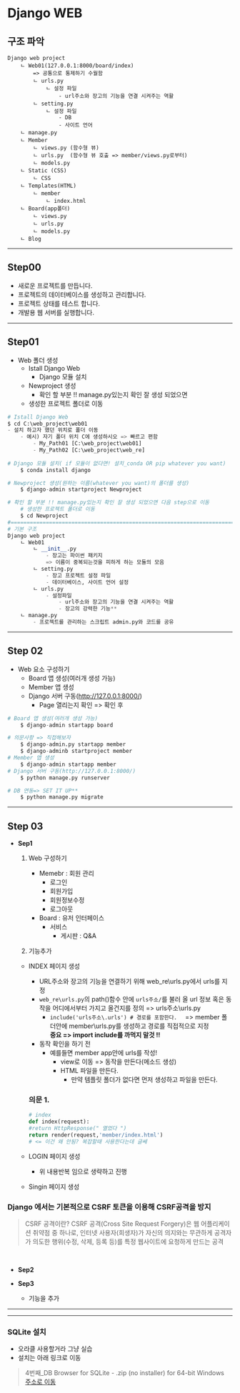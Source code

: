 # Django WEB 
## 구조 파악
```
Django web project
    ㄴ Web01(127.0.0.1:8000/board/index)
        => 공통으로 통제하기 수월함
        ㄴ urls.py
            ㄴ 설정 파일 
                - url주소와 장고의 기능을 연결 시켜주는 역활 
        ㄴ setting.py
            ㄴ 설정 파일 
                - DB
                - 사이트 언어
    ㄴ manage.py
    ㄴ Member
        ㄴ views.py (함수형 뷰)
        ㄴ urls.py  (함수형 뷰 호출 => member/views.py로부터)
        ㄴ models.py
    ㄴ Static (CSS)
        ㄴ CSS
    ㄴ Templates(HTML)
        ㄴ member
            ㄴ index.html
    ㄴ Board(app폴더)
        ㄴ views.py 
        ㄴ urls.py  
        ㄴ models.py  
    ㄴ Blog 
```
---
## Step00
- 새로운 프로젝트를 만듭니다.    
- 프로젝트의 데이터베이스를 생성하고 관리합니다.     
- 프로젝트 상태를 테스트 합니다.      
- 개발용 웹 서버를 실행합니다.     
---

## Step01     
- Web 폴더 생성     
    - Istall Django Web     
        - Django 모듈 설치    
    - Newproject 생성     
        - 확인 할 부분 !! manage.py있는지 확인 잘 생성 되었으면    
    - 생성한 프로젝트 폴더로 이동      

``` py 
# Istall Django Web
$ cd C:\web_project\web01
- 설치 하고자 했던 위치로 폴더 이동     
    - 예시) 자기 폴더 위치 C에 생성하시오 => 빠르고 편함     
        - My_Path01 [C:\web_project\web01]     
        - My_Path02 [C:\web_project\web_re]     
 
# Django 모듈 설치( if 모듈이 없다면! 설치_conda OR pip whatever you want)
    $ conda install django     

# Newproject 생성(원하는 이름(whatever you want)의 폴더를 생성)
    $ django-admin startproject Newproject   

# 확인 할 부분 !! manage.py있는지 확인 잘 생성 되었으면 다음 step으로 이동 
    # 생성한 프로젝트 폴더로 이동
    $ cd Newproject 
#========================================================================
# 기본 구조
Django web project
    ㄴ Web01
        ㄴ __init__.py 
            - 장고는 파이썬 패키지 
            => 이름이 중복되는것을 피하게 하는 모듈의 모음 
        ㄴ setting.py 
            - 장고 프로젝트 설정 파일 
            - 데이터베이스, 사이트 언어 설정 
        ㄴ urls.py
            - 설정파일 
                - url주소와 장고의 기능을 연결 시켜주는 역활 
                - 장고의 강력한 기능**
    ㄴ manage.py
        - 프로젝트를 관리하는 스크립트 admin.py와 코드를 공유 
```

---

## Step 02 
- Web 요소 구성하기     
    - Board 앱 생성(여러개 생성 가능)    
    - Member 앱 생성     
    - Django 서버 구동(http://127.0.0.1:8000/)    
        - Page 열리는지 확인 => 확인 후       

```py    
# Board 앱 생성(여러개 생성 가능)
    $ django-admin startapp board

# 의문사항 => 직접해보자 
    $ django-admin.py startapp member
    $ django-adminb startproject member
# Member 앱 생성
    $ django-admin startapp member 
# Django 서버 구동(http://127.0.0.1:8000/)
    $ python manage.py runserver 

# DB 연동=> SET IT UP**
    $ python manage.py migrate
```
---
## Step 03 
- **Sep1**           
    1.  Web 구성하기           
        - Memebr : 회원 관리      
            - 로그인       
            - 회원가입     
            - 회원정보수정     
            - 로그아웃
        - Board  : 유저 인터페이스      
            - 서비스    
                - 게시판 : Q&A       

    2. 기능추가
    - INDEX 페이지 생성
        - URL주소와 장고의 기능을 연결하기 위해  web_re\urls.py에서 urls를 지정
        - ```web_re\urls.py```의 path()함수 안에 ```urls주소/```를 불러 올 url 정보 혹은 동작을 어디에서부터 가지고 올건지를 정의  => urls주소\urls.py    
            - ```include('urls주소\.urls') # 경로를 포함한다.  ```
            => member 폴더안에 member\urls.py를 생성하고 경로를 직접적으로 지정         
            **중요 => import include를 까먹지 말것 !!**       
        - 동작 확인을 하기 전     
            - 예를들면 member app안에 urls를 작성!       
                - view로 이동 => 동작을 만든다(메소드 생성)  
                - HTML 파일을 만든다.        
                    - 만약 템플릿 폴더가 없다면 먼저 생성하고 파일을 만든다.       
                    
        ### 의문 1. 
        ```py
        # index 
        def index(request):
        #return HttpResponse(" 열었다 ")
        return render(request,'member/index.html') 
        # <= 이건 왜 안됨? 복잡할때 사용한다는데 글쎄 
        ```
    - LOGIN 페이지 생성 
        - 위 내용반복 임으로 생략하고 진행 

    - Singin 페이지 생성 

### Django 에서는 기본적으로 CSRF 토큰을 이용해 CSRF공격을 방지
 >CSRF 공격이란?
CSRF 공격(Cross Site Request Forgery)은 웹 어플리케이션 취약점 중 하나로, 인터넷 사용자(희생자)가 자신의 의지와는 무관하게 공격자가 의도한 행위(수정, 삭제, 등록 등)를 특정 웹사이트에 요청하게 만드는 공격


<br>       

- **Sep2**    
   
   
- **Sep3**  
    - 기능을 추가 



---







---
### SQLite 설치
- 오라클 사용할거라 그냥 실습
- 설치는 아래 링크로 이동 
> 4번째_DB Browser for SQLite - .zip (no installer) for 64-bit Windows  
[주소로 이동](https://sqlitebrowser.org/dl/)